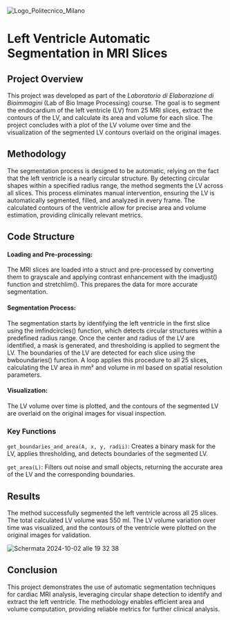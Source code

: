 ![Logo_Politecnico_Milano](https://github.com/user-attachments/assets/c9c89ef7-8a4c-4080-adfa-176c0ad9523d)

# Left Ventricle Automatic Segmentation in MRI Slices
## Project Overview

This project was developed as part of the *Laboratorio di Elaborazione di Bioimmagini* (Lab of Bio Image Processing) course. The goal is to segment the endocardium of the left ventricle (LV) from 25 MRI slices, extract the contours of the LV, and calculate its area and volume for each slice. The project concludes with a plot of the LV volume over time and the visualization of the segmented LV contours overlaid on the original images.


## Methodology

The segmentation process is designed to be automatic, relying on the fact that the left ventricle is a nearly circular structure. By detecting circular shapes within a specified radius range, the method segments the LV across all slices. This process eliminates manual intervention, ensuring the LV is automatically segmented, filled, and analyzed in every frame. The calculated contours of the ventricle allow for precise area and volume estimation, providing clinically relevant metrics.

## Code Structure

#### Loading and Pre-processing:
The MRI slices are loaded into a struct and pre-processed by converting them to grayscale and applying contrast enhancement with the imadjust() function and stretchlim(). This prepares the data for more accurate segmentation.
#### Segmentation Process:
The segmentation starts by identifying the left ventricle in the first slice using the imfindcircles() function, which detects circular structures within a predefined radius range.
Once the center and radius of the LV are identified, a mask is generated, and thresholding is applied to segment the LV. The boundaries of the LV are detected for each slice using the bwboundaries() function.
A loop applies this procedure to all 25 slices, calculating the LV area in mm² and volume in ml based on spatial resolution parameters.
#### Visualization:
The LV volume over time is plotted, and the contours of the segmented LV are overlaid on the original images for visual inspection.

### Key Functions
`get_boundaries_and_area(A, x, y, radii)`: Creates a binary mask for the LV, applies thresholding, and detects boundaries of the segmented LV.


`get_area(L)`: Filters out noise and small objects, returning the accurate area of the LV and the corresponding boundaries.

## Results

The method successfully segmented the left ventricle across all 25 slices.
The total calculated LV volume was 550 ml.
The LV volume variation over time was visualized, and the contours of the ventricle were plotted on the original images for validation.

![Schermata 2024-10-02 alle 19 32 38](https://github.com/user-attachments/assets/97a4c63a-312f-452f-84a2-247690101246)

## Conclusion

This project demonstrates the use of automatic segmentation techniques for cardiac MRI analysis, leveraging circular shape detection to identify and extract the left ventricle. The methodology enables efficient area and volume computation, providing reliable metrics for further clinical analysis.

